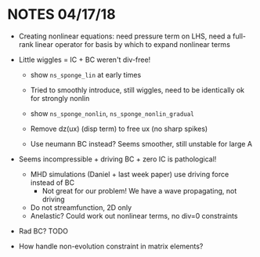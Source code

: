 # NOTES 04/17/18
- Creating nonlinear equations: need pressure term on LHS, need a full-rank
  linear operator for basis by which to expand nonlinear terms

- Little wiggles = IC + BC weren't div-free!
    - show `ns_sponge_lin` at early times

    - Tried to smoothly introduce, still wiggles, need to be identically ok for
      strongly nonlin
    - show `ns_sponge_nonlin`, `ns_sponge_nonlin_gradual`

    - Remove dz(ux) (disp term) to free ux (no sharp spikes)
    - Use neumann BC instead? Seems smoother, still unstable for large A

- Seems incompressible + driving BC + zero IC is pathological!
    - MHD simulations (Daniel + last week paper) use driving force instead of BC
        - Not great for our problem! We have a wave propagating, not driving
    - Do not streamfunction, 2D only
    - Anelastic? Could work out nonlinear terms, no div=0 constraints

- Rad BC? TODO
- How handle non-evolution constraint in matrix elements?
